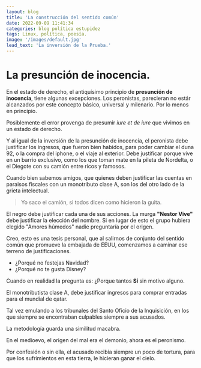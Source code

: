 ```yaml
---
layout: blog
title: 'La construcción del sentido común'
date: 2022-09-09 11:41:34
categories: blog política estupidez
tags: Linux, política, poesía.
image: '/images/default.jpg'
lead_text: 'La inversión de la Prueba.'
---
```


# La presunción de inocencia.

En el estado de derecho, el antiquísimo principio de **presunción de inocencia**, tiene algunas excepciones.  Los peronistas, parecieran no estár alcanzados por este concepto básico, universal y milenario.  Por lo menos en principio.

Posiblemente el error provenga de presumir *iure et de iure* que vivimos en un estado de derecho.

Y al igual de la inversión de la presunción de inocencia, el peronista debe justificar los ingresos, que fueron bien habidos, para poder cambiar el duna 92, o la compra del iphone, o el viaje al exterior.  Debe justificar porque vive en un barrio exclusivo, como los que toman mate en la pileta de Nordelta, o el Diegote con su camión entre ricos y famosos.

Cuando bien sabemos amigos, que quienes deben justificar las cuentas en paraisos fiscales con un monotributo clase A, son los del otro lado de la grieta intelectual.

> Yo saco el camión, si todos dicen como hicieron la guita.

El negro debe justificar cada una de sus acciones.  La murga **"Nestor Vive"** debe justificar la elección del nombre. Si en lugar de esto el grupo hubiera elegido "Amores húmedos" nadie preguntaría por el origen.  

Creo, esto es una tesis personal, que al salirnos de conjunto del sentido común que promueve la embajada de EEUU, comenzamos a caminar ese terreno de justificaciones.

- ¿Porqué no festejas Navidad?
- ¿Porqué no te gusta Disney?

Cuando en realidad la pregunta es:  ¿Porque tantos **Sí** sin motivo alguno. 

El monotributista clase A, debe justificar ingresos para comprar entradas para el mundial de qatar.

Tal vez emulando a los tribunales del Santo Oficio de la Inquisición, en los que siempre se encontraban culpables siempre a sus acusados.  

La metodología guarda una similitud macabra.  

En el medioevo, el origen del mal era el demonio, ahora es el peronismo.

Por confesión o sin ella, el acusado recibía siempre un poco de tortura, para que los sufrimientos en esta tierra, le hicieran ganar el cielo.
